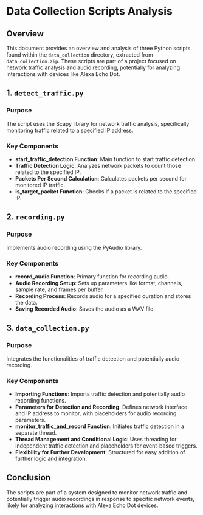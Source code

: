 
# Data Collection Scripts Analysis

## Overview

This document provides an overview and analysis of three Python scripts found within the `data_collection` directory, extracted from `data_collection.zip`. These scripts are part of a project focused on network traffic analysis and audio recording, potentially for analyzing interactions with devices like Alexa Echo Dot.

## 1. `detect_traffic.py`

### Purpose
The script uses the Scapy library for network traffic analysis, specifically monitoring traffic related to a specified IP address.

### Key Components
- **start_traffic_detection Function**: Main function to start traffic detection.
- **Traffic Detection Logic**: Analyzes network packets to count those related to the specified IP.
- **Packets Per Second Calculation**: Calculates packets per second for monitored IP traffic.
- **is_target_packet Function**: Checks if a packet is related to the specified IP.

## 2. `recording.py`

### Purpose
Implements audio recording using the PyAudio library.

### Key Components
- **record_audio Function**: Primary function for recording audio.
- **Audio Recording Setup**: Sets up parameters like format, channels, sample rate, and frames per buffer.
- **Recording Process**: Records audio for a specified duration and stores the data.
- **Saving Recorded Audio**: Saves the audio as a WAV file.

## 3. `data_collection.py`

### Purpose
Integrates the functionalities of traffic detection and potentially audio recording.

### Key Components
- **Importing Functions**: Imports traffic detection and potentially audio recording functions.
- **Parameters for Detection and Recording**: Defines network interface and IP address to monitor, with placeholders for audio recording parameters.
- **monitor_traffic_and_record Function**: Initiates traffic detection in a separate thread.
- **Thread Management and Conditional Logic**: Uses threading for independent traffic detection and placeholders for event-based triggers.
- **Flexibility for Further Development**: Structured for easy addition of further logic and integration.

## Conclusion
The scripts are part of a system designed to monitor network traffic and potentially trigger audio recordings in response to specific network events, likely for analyzing interactions with Alexa Echo Dot devices.
